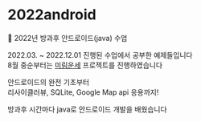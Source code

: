 # 2022android
💚 2022년 방과후 안드로이드(java) 수업

2022.03. ~ 2022.12.01 진행된 수업에서 공부한 예제들입니다<br>
8월 중순부터는 <a href='https://github.com/qorwlalsjimin/MirimUnse'>미림운세</a> 프로젝트를 진행하였습니다

안드로이드의 완전 기초부터<br>
리사이클러뷰, SQLite, Google Map api 응용까지!<br>

방과후 시간마다 java로 안드로이드 개발을 배웠습니다
